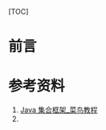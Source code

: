 [TOC]







# 前言









# 参考资料

1. [Java 集合框架_菜鸟教程](https://www.runoob.com/java/java-collections.html)
2. 